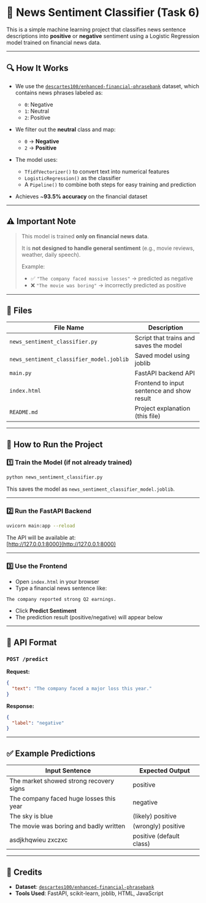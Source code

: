 # 📰 News Sentiment Classifier (Task 6)

This is a simple machine learning project that classifies news sentence descriptions into **positive** or **negative** sentiment using a Logistic Regression model trained on financial news data.

---

## 🔍 How It Works

- We use the [`descartes100/enhanced-financial-phrasebank`](https://huggingface.co/datasets/descartes100/enhanced-financial-phrasebank) dataset, which contains news phrases labeled as:
  - `0`: Negative  
  - `1`: Neutral  
  - `2`: Positive

- We filter out the **neutral** class and map:
  - `0` → **Negative**  
  - `2` → **Positive**

- The model uses:
  - `TfidfVectorizer()` to convert text into numerical features
  - `LogisticRegression()` as the classifier
  - A `Pipeline()` to combine both steps for easy training and prediction

- Achieves ~**93.5% accuracy** on the financial dataset

---

## ⚠️ Important Note

> This model is trained **only on financial news data**.
>
> It is **not designed to handle general sentiment** (e.g., movie reviews, weather, daily speech).
>
> Example:
> - ✅ `"The company faced massive losses"` → predicted as negative  
> - ❌ `"The movie was boring"` → incorrectly predicted as positive

---

## 📁 Files

| File Name                             | Description                                 |
|--------------------------------------|---------------------------------------------|
| `news_sentiment_classifier.py`       | Script that trains and saves the model      |
| `news_sentiment_classifier_model.joblib` | Saved model using joblib                 |
| `main.py`                            | FastAPI backend API                         |
| `index.html`                         | Frontend to input sentence and show result  |
| `README.md`                          | Project explanation (this file)             |

---

## 🚀 How to Run the Project

### 1️⃣ Train the Model (if not already trained)

```python
python news_sentiment_classifier.py
```

This saves the model as `news_sentiment_classifier_model.joblib`.

---

### 2️⃣ Run the FastAPI Backend

```bash
uvicorn main:app --reload
```

The API will be available at:  
[http://127.0.0.1:8000](http://127.0.0.1:8000)

---

### 3️⃣ Use the Frontend

- Open `index.html` in your browser
- Type a financial news sentence like:

```text
The company reported strong Q2 earnings.
```

- Click **Predict Sentiment**
- The prediction result (positive/negative) will appear below

---

## 🔄 API Format

### `POST /predict`

**Request:**

```json
{
  "text": "The company faced a major loss this year."
}
```

**Response:**

```json
{
  "label": "negative"
}
```

---

## ✅ Example Predictions

| Input Sentence                                         | Expected Output |
|--------------------------------------------------------|-----------------|
| The market showed strong recovery signs                | positive        |
| The company faced huge losses this year                | negative        |
| The sky is blue                                        | (likely) positive |
| The movie was boring and badly written                 | (wrongly) positive |
| asdjkhqwieu zxczxc                                     | positive (default class) |

---

## 🙌 Credits

- **Dataset**: [`descartes100/enhanced-financial-phrasebank`](https://huggingface.co/datasets/descartes100/enhanced-financial-phrasebank)  
- **Tools Used**: FastAPI, scikit-learn, joblib, HTML, JavaScript
